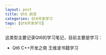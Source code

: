 ```yaml
---
layout: post
title: Qt6 前言
categories: Qt6开发学习
tags: [Qt6开发学习]
---
```


这类型主要记录Qt6的学习笔记，目前主要是学习：

- Qt6 C++开发之南 王维波书籍学习